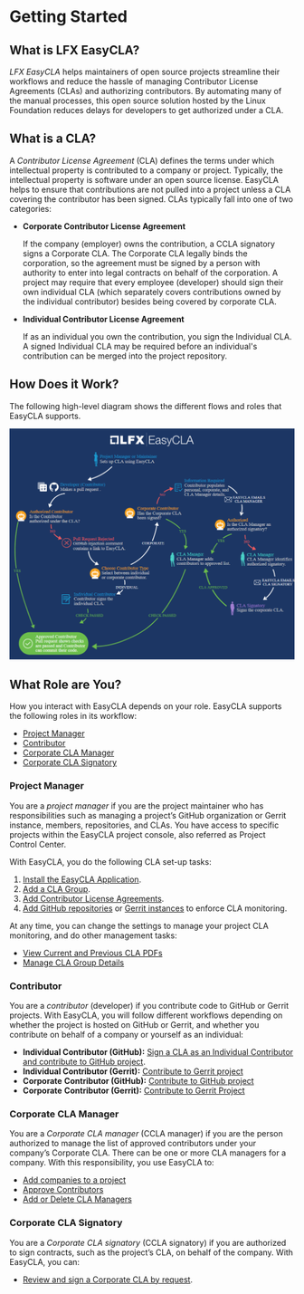 # Getting Started

## What is LFX EasyCLA? <a id="what-is-easycla"></a>

_LFX EasyCLA_ helps maintainers of open source projects streamline their workflows and reduce the hassle of managing Contributor License Agreements \(CLAs\) and authorizing contributors. By automating many of the manual processes, this open source solution hosted by the Linux Foundation reduces delays for developers to get authorized under a CLA.

## What is a CLA? <a id="what-is-a-cla"></a>

A _Contributor License Agreement_ \(CLA\) defines the terms under which intellectual property is contributed to a company or project. Typically, the intellectual property is software under an open source license. EasyCLA helps to ensure that contributions are not pulled into a project unless a CLA covering the contributor has been signed. CLAs typically fall into one of two categories:

* **Corporate Contributor License Agreement**

  If the company \(employer\) owns the contribution, a CCLA signatory signs a Corporate CLA. The Corporate CLA legally binds the corporation, so the agreement must be signed by a person with authority to enter into legal contracts on behalf of the corporation. A project may require that every employee \(developer\) should sign their own individual CLA \(which separately covers contributions owned by the individual contributor\) besides being covered by corporate CLA.

* **Individual Contributor License Agreement**

  If as an individual you own the contribution, you sign the Individual CLA. A signed Individual CLA may be required before an individual's contribution can be merged into the project repository.

## How Does it Work? <a id="how-does-it-work"></a>

The following high-level diagram shows the different flows and roles that EasyCLA supports.

![LFX EasyCLA Flow Diagram](../../.gitbook/assets/cla-flow-diagram.png)

## What Role are You? <a id="what-role-are-you"></a>

How you interact with EasyCLA depends on your role. EasyCLA supports the following roles in its workflow:

* [Project Manager](./#project-manager)
* [Contributor](./#contributor)
* [Corporate CLA Manager](./#corporate-cla-manager)
* [Corporate CLA Signatory](./#corporate-cla-signatory)

### Project Manager <a id="project-manager"></a>

You are a _project manager_ if you are the project maintainer who has responsibilities such as managing a project’s GitHub organization or Gerrit instance, members, repositories, and CLAs. You have access to specific projects within the EasyCLA project console, also referred as Project Control Center.

With EasyCLA, you do the following CLA set-up tasks:

1. [Install the EasyCLA Application](../project-managers/install-the-easycla-application.md).
2. [Add a CLA Group](../project-managers/add-a-cla-group.md).
3. [Add Contributor License Agreements](../project-managers/add-contributor-license-agreements.md).
4. [Add GitHub repositories](../project-managers/add-github-repositories-to-cla-monitoring-or-remove-them-from-cla-monitoring.md) or [Gerrit instances](../project-managers/add-gerrit-instances-to-cla-monitoring-or-delete-them-from-cla-monitoring.md) to enforce CLA monitoring.

At any time, you can change the settings to manage your project CLA monitoring, and do other management tasks:

* [View Current and Previous CLA PDFs](../project-managers/view-current-and-previous-cla-pdfs.md)
* [Manage CLA Group Details](../project-managers/manage-cla-group-details.md)

### Contributor <a id="contributor"></a>

You are a _contributor_ \(developer\) if you contribute code to GitHub or Gerrit projects. With EasyCLA, you will follow different workflows depending on whether the project is hosted on GitHub or Gerrit, and whether you contribute on behalf of a company or yourself as an individual:

* **Individual Contributor \(GitHub\):** [Sign a CLA as an Individual Contributor and contribute to GitHub project](../contributors/individual-contributor.md#github).
* **Individual Contributor \(Gerrit\):** [Contribute  to Gerrit project](../contributors/individual-contributor.md#gerrit)
* **Corporate** **Contributor \(GitHub\):** [Contribute to GitHub project](../contributors/corporate-contributor.md#github)
* **Corporate** **Contributor \(Gerrit\):** [Contribute to Gerrit Project](../contributors/corporate-contributor.md#gerrit)

### Corporate CLA Manager <a id="corporate-cla-manager"></a>

You are a _Corporate CLA manager_ \(CCLA manager\) if you are the person authorized to manage the list of approved contributors under your company’s Corporate CLA. There can be one or more CLA managers for a company. With this responsibility, you use EasyCLA to:

* [Add companies to a project](../cla-manager/add-a-company-to-a-project.md)
* [Approve Contributors](../cla-manager/approve-contributors.md)
* [Add or Delete CLA Managers](../cla-manager/add-or-delete-cla-managers.md)

### Corporate CLA Signatory <a id="corporate-cla-signatory"></a>

You are a _Corporate CLA signatory_ \(CCLA signatory\) if you are authorized to sign contracts, such as the project’s CLA, on behalf of the company. With EasyCLA, you can:

* [Review and sign a Corporate CLA by request](../cla-signatories/review-and-sign-a-corporate-cla-by-request.md).

